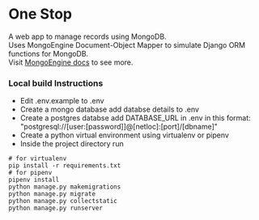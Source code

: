 # **One Stop**
A web app to manage records using MongoDB.  
Uses MongoEngine Document-Object Mapper to simulate Django ORM functions for MongoDB.  
Visit [MongoEngine docs](http://docs.mongoengine.org/) to see more.


### Local build Instructions

- Edit .env.example to .env
- Create a mongo database add databse details to .env
- Create a postgres databse add DATABASE_URL in .env in this format: "postgresql://[user:[password]]@[netloc]:[port]/[dbname]"
- Create a python virtual environment using virtualenv or pipenv
- Inside the project directory run
```shell
# for virtualenv
pip install -r requirements.txt
# for pipenv
pipenv install
python manage.py makemigrations
python manage.py migrate
python manage.py collectstatic
python manage.py runserver
```

